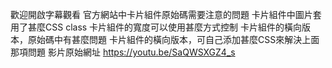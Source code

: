 歡迎開啟字幕觀看
官方網站中卡片組件原始碼需要注意的問題
卡片組件中圖片套用了甚麼CSS class
卡片組件的寬度可以使用甚麼方式控制
卡片組件的橫向版本，原始碼中有甚麼問題
卡片組件的橫向版本，可自己添加甚麼CSS來解決上面那項問題
影片原始網址 https://youtu.be/SaQWSXGZ4_s
